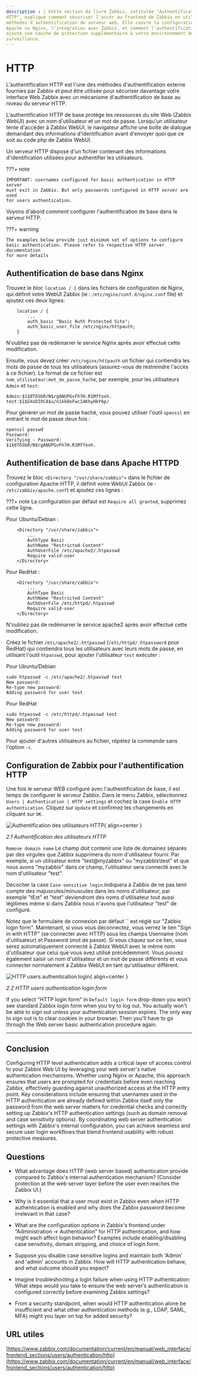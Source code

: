 ```yaml
---
description : | Cette section du livre Zabbix, intitulée "Authentification
HTTP", explique comment sécuriser l'accès au frontend de Zabbix en utilisant les
méthodes d'authentification de serveur web. Elle couvre la configuration avec
Apache ou Nginx, l'intégration avec Zabbix, et comment l'authentification HTTP
ajoute une couche de protection supplémentaire à votre environnement de
surveillance.
---
```


# HTTP

L'authentification HTTP est l'une des méthodes d'authentification externe
fournies par Zabbix et peut être utilisée pour sécuriser davantage votre
interface Web Zabbix avec un mécanisme d'authentification de base au niveau du
serveur HTTP.

L'authentification HTTP de base protège les ressources du site Web (Zabbix
WebUI) avec un nom d'utilisateur et un mot de passe. Lorsqu'un utilisateur tente
d'accéder à Zabbix WebUI, le navigateur affiche une boîte de dialogue demandant
des informations d'identification avant d'envoyer quoi que ce soit au code php
de Zabbix WebUI.

Un serveur HTTP dispose d'un fichier contenant des informations d'identification
utilisées pour authentifier les utilisateurs.

???+ note

    IMPORTANT: usernames configured for basic authentication in HTTP server
    must exit in Zabbix. But only passwords configured in HTTP server are used
    for users authentication.

Voyons d'abord comment configurer l'authentification de base dans le serveur
HTTP.

???+ warning

    The examples below provide just minimum set of options to configure
    basic authentication. Please refer to respective HTTP server documentation
    for more details

## Authentification de base dans Nginx

Trouvez le bloc `location / {` dans les fichiers de configuration de Nginx, qui
définit votre WebUI Zabbix (ie : `/etc/nginx/conf.d/nginx.conf` file) et ajoutez
ces deux lignes:

```
    location / {
        ...
        auth_basic "Basic Auth Protected Site";
        auth_basic_user_file /etc/nginx/httpauth;
    }
```

N'oubliez pas de redémarrer le service Nginx après avoir effectué cette
modification.

Ensuite, vous devez créer `/etc/nginx/httpauth` un fichier qui contiendra les
mots de passe de tous les utilisateurs (assurez-vous de restreindre l'accès à ce
fichier). Le format de ce fichier est `nom_utilisateur:mot_de_passe_haché`, par
exemple, pour les utilisateurs `Admin` et `test`:

```
Admin:$1$8T6SbR/N$rgANUPGvFh7H.R1Mffexh.
test:$1$GXoDIOCA$u/n1kkDeFwcI4KhyHkY6p/
```

Pour générer un mot de passe haché, vous pouvez utiliser l'outil `openssl` en
entrant le mot de passe deux fois :
```
openssl passwd
Password:
Verifying - Password:
$1$8T6SbR/N$rgANUPGvFh7H.R1Mffexh.
```

## Authentification de base dans Apache HTTPD

Trouvez le bloc `<Directory "/usr/share/zabbix">` dans le fichier de
configuration Apache HTTP, il définit votre WebUI Zabbix (ie :
`/etc/zabbix/apache.conf`) et ajoutez ces lignes :

???+ note La configuration par défaut est `Require all granted`, supprimez cette
ligne.

Pour Ubuntu/Debian :
```
    <Directory "/usr/share/zabbix">
        ...
        AuthType Basic
        AuthName "Restricted Content"
        AuthUserFile /etc/apache2/.htpasswd
        Require valid-user
    </Directory>
```

Pour RedHat :
```
    <Directory "/usr/share/zabbix">
        ...
        AuthType Basic
        AuthName "Restricted Content"
        AuthUserFile /etc/httpd/.htpasswd
        Require valid-user
    </Directory>
```

N'oubliez pas de redémarrer le service apache2 après avoir effectué cette
modification.

Créez le fichier `/etc/apache2/.httpasswd` (`/etc/httpd/.htpassword` pour
RedHat) qui contiendra tous les utilisateurs avec leurs mots de passe, en
utilisant l'outil `htpasswd`, pour ajouter l'utilisateur `test` exécuter :

Pour Ubuntu/Debian
```
sudo htpasswd -c /etc/apache2/.htpasswd test
New password: 
Re-type new password: 
Adding password for user test
```

Pour RedHat
```
sudo htpasswd -c /etc/httpd/.htpasswd test
New password: 
Re-type new password: 
Adding password for user test
```

Pour ajouter d'autres utilisateurs au fichier, répétez la commande sans l'option
`-c`.

## Configuration de Zabbix pour l'authentification HTTP

Une fois le serveur WEB configuré avec l'authentification de base, il est temps
de configurer le serveur Zabbix. Dans le menu Zabbix, sélectionnez `Users |
Authentication | HTTP settings` et cochez la case `Enable HTTP authentication`.
Cliquez sur `Update` et confirmez les changements en cliquant sur `OK`.

![Authentification des utilisateurs HTTP](ch02.1-http-auth-settings.png){
align=center }

_2.1 Authentification des utilisateurs HTTP_

`Remove domain name` Le champ doit contenir une liste de domaines séparés par
des virgules que Zabbix supprimera du nom d'utilisateur fourni. Par exemple, si
un utilisateur entre "test@myzabbix" ou "myzabbix\test" et que nous avons
"myzabbix" dans ce champ, l'utilisateur sera connecté avec le nom d'utilisateur
"test".

Décocher la case `Case-sensitive login` indiquera à Zabbix de ne pas tenir
compte des majuscules/minuscules dans les noms d'utilisateur, par exemple "tEst"
et "test" deviendront des noms d'utilisateur tout aussi légitimes même si dans
Zabbix nous n'avons que l'utilisateur "test" de configuré.

Notez que le formulaire de connexion par défaut `` est réglé sur "Zabbix login
form". Maintenant, si vous vous déconnectez, vous verrez le lien "Sign in with
HTTP" (se connecter avec HTTP) sous les champs Username (nom d'utilisateur) et
Password (mot de passe). Si vous cliquez sur ce lien, vous serez automatiquement
connecté à Zabbix WebUI avec le même nom d'utilisateur que celui que vous avez
utilisé précédemment. Vous pouvez également saisir un nom d'utilisateur et un
mot de passe différents et vous connecter normalement à Zabbix WebUI en tant
qu'utilisateur différent.

![HTTP users authentication login](ch02.2-http-auth-login.png){ align=center }

_2.2 HTTP users authentication login form_

If you select "HTTP login form" in `Default login form` drop-down you won't see
standard Zabbix login form when you try to log out. You actually won't be able
to sign out unless your authentication session expires. The only way to sign out
is to clear cookies in your browser. Then you'll have to go through the Web
server basic authentication procedure again.

---

## Conclusion

Configuring HTTP level authentication adds a critical layer of access control to
your Zabbix Web UI by leveraging your web server's native authentication
mechanisms. Whether using Nginx or Apache, this approach ensures that users are
prompted for credentials before even reaching Zabbix, effectively guarding
against unauthorized access at the HTTP entry point. Key considerations include
ensuring that usernames used in the HTTP authentication are already defined
within Zabbix itself only the password from the web server matters for
credential checks and correctly setting up Zabbix's HTTP authentication settings
(such as domain removal and case sensitivity options). By coordinating web
server authentication settings with Zabbix's internal configuration, you can
achieve seamless and secure user login workflows that blend frontend usability
with robust protective measures.

## Questions

- What advantage does HTTP (web server based) authentication provide compared to
  Zabbix's internal authentication mechanism? (Consider protection at the web
  server layer before the user even reaches the Zabbix UI.)

- Why is it essential that a user must exist in Zabbix even when HTTP
  authentication is enabled and why does the Zabbix password become irrelevant
  in that case?

- What are the configuration options in Zabbix's frontend under “Administration
  → Authentication” for HTTP authentication, and how might each affect login
  behavior? Examples include enabling/disabling case sensitivity, domain
  stripping, and choice of login form.

- Suppose you disable case sensitive logins and maintain both 'Admin' and
  'admin' accounts in Zabbix. How will HTTP authentication behave, and what
  outcome should you expect?

- Imagine troubleshooting a login failure when using HTTP authentication: What
  steps would you take to ensure the web server’s authentication is configured
  correctly before examining Zabbix settings?

- From a security standpoint, when would HTTP authentication alone be
  insufficient and what other authentication methods (e.g., LDAP, SAML, MFA)
  might you layer on top for added security?

## URL utiles

[https://www.zabbix.com/documentation/current/en/manual/web_interface/frontend_sections/users/authentication/http](https://www.zabbix.com/documentation/current/en/manual/web_interface/frontend_sections/users/authentication/http)
